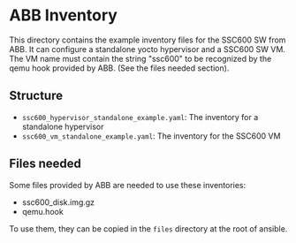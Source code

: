 # ABB Inventory

This directory contains the example inventory files for the SSC600 SW from ABB. It can configure a standalone yocto hypervisor and a SSC600 SW VM.
The VM name must contain the string "ssc600" to be recognized by the qemu hook provided by ABB. (See the files needed section).

## Structure

- `ssc600_hypervisor_standalone_example.yaml`: The inventory for a standalone hypervisor
- `ssc600_vm_standalone_example.yaml`: The inventory for the SSC600 VM

## Files needed

Some files provided by ABB are needed to use these inventories:
- ssc600_disk.img.gz
- qemu.hook

To use them, they can be copied in the `files` directory at the root of ansible.
